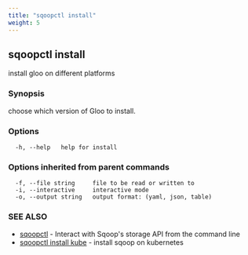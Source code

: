 ```yaml
---
title: "sqoopctl install"
weight: 5
---
```

## sqoopctl install

install gloo on different platforms

### Synopsis

choose which version of Gloo to install.

### Options

```
  -h, --help   help for install
```

### Options inherited from parent commands

```
  -f, --file string     file to be read or written to
  -i, --interactive     interactive mode
  -o, --output string   output format: (yaml, json, table)
```

### SEE ALSO

* [sqoopctl](../sqoopctl)	 - Interact with Sqoop's storage API from the command line
* [sqoopctl install kube](../sqoopctl_install_kube)	 - install sqoop on kubernetes

